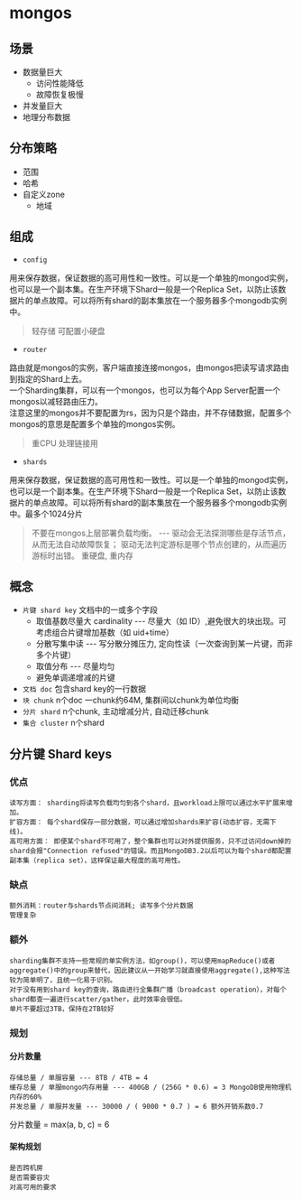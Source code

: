 # mongos

## 场景

- 数据量巨大
  - 访问性能降低
  - 故障恢复极慢
- 并发量巨大
- 地理分布数据

## 分布策略

- 范围
- 哈希
- 自定义zone
  - 地域

## 组成

- `config`  

用来保存数据，保证数据的高可用性和一致性。可以是一个单独的mongod实例，也可以是一个副本集。在生产环境下Shard一般是一个Replica Set，以防止该数据片的单点故障。可以将所有shard的副本集放在一个服务器多个mongodb实例中。  

> 轻存储 可配置小硬盘
  
- `router`  

路由就是mongos的实例，客户端直接连接mongos，由mongos把读写请求路由到指定的Shard上去。  
一个Sharding集群，可以有一个mongos，也可以为每个App Server配置一个mongos以减轻路由压力。  
注意这里的mongos并不要配置为rs，因为只是个路由，并不存储数据，配置多个mongos的意思是配置多个单独的mongos实例。  

> 重CPU 处理链接用

- `shards`  

用来保存数据，保证数据的高可用性和一致性。可以是一个单独的mongod实例，也可以是一个副本集。在生产环境下Shard一般是一个Replica Set，以防止该数据片的单点故障。可以将所有shard的副本集放在一个服务器多个mongodb实例中。最多个1024分片  

> 不要在mongos上层部署负载均衡。 --- 驱动会无法探测哪些是存活节点，从而无法自动故障恢复； 驱动无法判定游标是哪个节点创建的，从而遍历游标时出错。
> 重硬盘, 重内存

## 概念

- `片键 shard key` 文档中的一或多个字段
  - 取值基数尽量大 cardinality --- 尽量大（如 ID）,避免很大的块出现。可考虑组合片键增加基数（如 uid+time）
  - 分散写集中读 --- 写分散分摊压力, 定向性读（一次查询到某一片键，而非多个片键）
  - 取值分布 --- 尽量均匀
  - 避免单调递增减的片键
- `文档 doc` 包含shard key的一行数据
- `块 chunk` n个doc 一chunk约64M, 集群间以chunk为单位均衡
- `分片 shard` n个chunk, 主动增减分片, 自动迁移chunk
- `集合 cluster` n个shard
  
## 分片键 Shard keys  

### 优点  

    读写方面： sharding将读写负载均匀到各个shard，且workload上限可以通过水平扩展来增加。  
    扩容方面： 每个shard保存一部分数据，可以通过增加shards来扩容(动态扩容，无需下线)。  
    高可用方面： 即便某个shard不可用了，整个集群也可以对外提供服务，只不过访问down掉的shard会报"Connection refused"的错误。而且MongoDB3.2以后可以为每个shard都配置副本集（replica set），这样保证最大程度的高可用性。  

### 缺点  

    额外消耗：router与shards节点间消耗; 读写多个分片数据
    管理复杂

### 额外  

    sharding集群不支持一些常规的单实例方法，如group()，可以使用mapReduce()或者aggregate()中的group来替代，因此建议从一开始学习就直接使用aggregate(),这种写法较为简单明了，且统一化易于识别。  
    对于没有用到shard key的查询，路由进行全集群广播（broadcast operation），对每个shard都查一遍进行scatter/gather，此时效率会很低。  
    单片不要超过3TB，保持在2TB较好

### 规划

#### 分片数量

    存储总量 / 单服容量 --- 8TB / 4TB = 4
    缓存总量 / 单服mongo内存用量 --- 400GB / (256G * 0.6) = 3 MongoDB使用物理机内存的60%
    并发总量 / 单服并发量 --- 30000 / ( 9000 * 0.7 ) = 6 额外开销系数0.7

分片数量 = max(a, b, c) = 6

#### 架构规划

    是否跨机房
    是否需要容灾
    对高可用的要求
